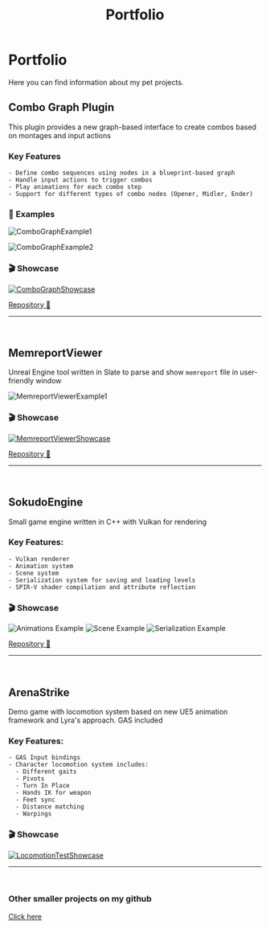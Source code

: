﻿---
layout: default
title: Portfolio
permalink: /portfolio/
---

# Portfolio

Here you can find information about my pet projects.

## Combo Graph Plugin
This plugin provides a new graph-based interface to create combos based on montages and input actions

### Key Features
    - Define combo sequences using nodes in a blueprint-based graph
    - Handle input actions to trigger combos
    - Play animations for each combo step
    - Support for different types of combo nodes (Opener, Midler, Ender)

### 📙 Examples

![ComboGraphExample1](https://apokrif6.github.io/assets/images/portfolio/combograph/ComboGraphExample1.png)

![ComboGraphExample2](https://apokrif6.github.io/assets/images/portfolio/combograph/ComboGraphExample2.png)

### 🎬 Showcase

[![ComboGraphShowcase](https://img.youtube.com/vi/tODbzmV0z-w/0.jpg)](https://youtu.be/tODbzmV0z-w)

[Repository 📂](https://github.com/apokrif6/ComboGraph)

---
<br>

## MemreportViewer
Unreal Engine tool written in Slate to parse and show `memreport` file in user-friendly window

![MemreportViewerExample1](https://apokrif6.github.io/assets/images/portfolio/memreportviewer/MemreportViewerExample1.png)

### 🎬 Showcase

[![MemreportViewerShowcase](https://img.youtube.com/vi/Z8CuVX3FD7c/0.jpg)](https://youtu.be/Z8CuVX3FD7c)

[Repository 📂](https://github.com/apokrif6/MemreportViewer)

---
<br>

## SokudoEngine
Small game engine written in C++ with Vulkan for rendering

### Key Features:

    - Vulkan renderer
    - Animation system
    - Scene system
    - Serialization system for saving and loading levels
    - SPIR-V shader compilation and attribute reflection

### 🎬 Showcase

![Animations Example](https://apokrif6.github.io/assets/images/portfolio/sokudoengine/SokudoEngine_Animations.gif)
![Scene Example](https://apokrif6.github.io/assets/images/portfolio/sokudoengine/SokudoEngine_SceneSystem.gif)
![Serialization Example](https://apokrif6.github.io/assets/images/portfolio/sokudoengine/SokudoEngine_SceneSerialization.gif)

[Repository 📂](https://github.com/apokrif6/SokudoEngine)

---
<br>

## ArenaStrike
Demo game with locomotion system based on new UE5 animation framework and Lyra's approach. GAS included

### Key Features:
    - GAS Input bindings
    - Character locomotion system includes:
      - Different gaits
      - Pivots
      - Turn In Place
      - Hands IK for weapon
      - Feet sync
      - Distance matching
      - Warpings
### 🎬 Showcase

[![LocomotionTestShowcase](https://img.youtube.com/vi/DwiP4VmswnM/0.jpg)](https://youtu.be/DwiP4VmswnM)

---
<br>

### Other smaller projects on my github

[Click here](https://github.com/apokrif6)
